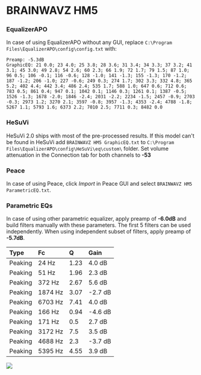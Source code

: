 # BRAINWAVZ HM5

### EqualizerAPO
In case of using EqualizerAPO without any GUI, replace `C:\Program Files\EqualizerAPO\config\config.txt`
with:
```
Preamp: -5.3dB
GraphicEQ: 21 0.0; 23 4.0; 25 3.8; 28 3.6; 31 3.4; 34 3.3; 37 3.2; 41 3.1; 45 3.0; 49 2.8; 54 2.6; 60 2.3; 66 1.9; 72 1.7; 79 1.5; 87 1.0; 96 0.5; 106 -0.1; 116 -0.6; 128 -1.0; 141 -1.3; 155 -1.3; 170 -1.2; 187 -1.2; 206 -1.0; 227 -0.6; 249 0.3; 274 1.7; 302 3.3; 332 4.8; 365 5.2; 402 4.4; 442 3.4; 486 2.4; 535 1.7; 588 1.0; 647 0.6; 712 0.6; 783 0.5; 861 0.4; 947 0.1; 1042 0.1; 1146 0.3; 1261 0.1; 1387 -0.5; 1526 -1.3; 1678 -2.0; 1846 -2.4; 2031 -2.2; 2234 -1.5; 2457 -0.9; 2703 -0.3; 2973 1.2; 3270 2.1; 3597 -0.8; 3957 -1.3; 4353 -2.4; 4788 -1.8; 5267 1.1; 5793 1.6; 6373 2.2; 7010 2.5; 7711 0.3; 8482 0.0
```

### HeSuVi
HeSuVi 2.0 ships with most of the pre-processed results. If this model can't be found in HeSuVi add
`BRAINWAVZ HM5 GraphicEQ.txt` to `C:\Program Files\EqualizerAPO\config\HeSuVi\eq\custom\` folder.
Set volume attenuation in the Connection tab for both channels to **-53**

### Peace
In case of using Peace, click *Import* in Peace GUI and select `BRAINWAVZ HM5 ParametricEQ.txt`.

### Parametric EQs
In case of using other parametric equalizer, apply preamp of **-6.0dB** and build filters manually
with these parameters. The first 5 filters can be used independently.
When using independent subset of filters, apply preamp of **-5.7dB**.

| Type    | Fc      |    Q | Gain    |
|:--------|:--------|:-----|:--------|
| Peaking | 24 Hz   | 1.23 | 4.0 dB  |
| Peaking | 51 Hz   | 1.96 | 2.3 dB  |
| Peaking | 372 Hz  | 2.67 | 5.6 dB  |
| Peaking | 1874 Hz | 3.07 | -2.7 dB |
| Peaking | 6703 Hz | 7.41 | 4.0 dB  |
| Peaking | 166 Hz  | 0.94 | -4.6 dB |
| Peaking | 171 Hz  | 0.5  | 2.7 dB  |
| Peaking | 3172 Hz | 7.5  | 3.5 dB  |
| Peaking | 4688 Hz | 2.3  | -3.7 dB |
| Peaking | 5395 Hz | 4.55 | 3.9 dB  |

![](https://raw.githubusercontent.com/jaakkopasanen/AutoEq/master/results/rtings/sbaf-serious/BRAINWAVZ%20HM5/BRAINWAVZ%20HM5.png)
